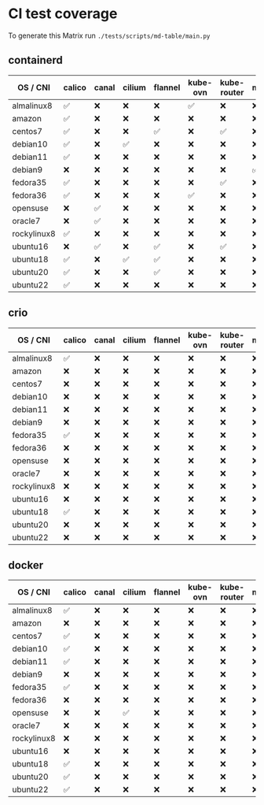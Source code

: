# CI test coverage

To generate this Matrix run `./tests/scripts/md-table/main.py`

## containerd

| OS / CNI | calico | canal | cilium | flannel | kube-ovn | kube-router | macvlan | weave |
|---| --- | --- | --- | --- | --- | --- | --- | --- |
almalinux8 |  :white_check_mark: | :x: | :x: | :x: | :white_check_mark: | :x: | :x: | :x: |
amazon |  :white_check_mark: | :x: | :x: | :x: | :x: | :x: | :x: | :x: |
centos7 |  :white_check_mark: | :x: | :x: | :white_check_mark: | :x: | :white_check_mark: | :x: | :white_check_mark: |
debian10 |  :white_check_mark: | :x: | :white_check_mark: | :x: | :x: | :x: | :x: | :x: |
debian11 |  :white_check_mark: | :x: | :x: | :x: | :x: | :x: | :x: | :x: |
debian9 |  :x: | :x: | :x: | :x: | :x: | :x: | :white_check_mark: | :x: |
fedora35 |  :white_check_mark: | :x: | :x: | :x: | :x: | :white_check_mark: | :x: | :x: |
fedora36 |  :white_check_mark: | :x: | :x: | :x: | :white_check_mark: | :x: | :x: | :x: |
opensuse |  :x: | :white_check_mark: | :x: | :x: | :x: | :x: | :x: | :x: |
oracle7 |  :x: | :white_check_mark: | :x: | :x: | :x: | :x: | :x: | :x: |
rockylinux8 |  :white_check_mark: | :x: | :x: | :x: | :x: | :x: | :x: | :x: |
ubuntu16 |  :x: | :white_check_mark: | :x: | :white_check_mark: | :x: | :white_check_mark: | :x: | :x: |
ubuntu18 |  :white_check_mark: | :x: | :white_check_mark: | :white_check_mark: | :x: | :x: | :x: | :white_check_mark: |
ubuntu20 |  :white_check_mark: | :x: | :x: | :white_check_mark: | :x: | :x: | :x: | :x: |
ubuntu22 |  :white_check_mark: | :x: | :x: | :x: | :x: | :x: | :x: | :x: |

## crio

| OS / CNI | calico | canal | cilium | flannel | kube-ovn | kube-router | macvlan | weave |
|---| --- | --- | --- | --- | --- | --- | --- | --- |
almalinux8 |  :white_check_mark: | :x: | :x: | :x: | :x: | :x: | :x: | :x: |
amazon |  :x: | :x: | :x: | :x: | :x: | :x: | :x: | :x: |
centos7 |  :x: | :x: | :x: | :x: | :x: | :x: | :x: | :x: |
debian10 |  :x: | :x: | :x: | :x: | :x: | :x: | :x: | :x: |
debian11 |  :x: | :x: | :x: | :x: | :x: | :x: | :x: | :x: |
debian9 |  :x: | :x: | :x: | :x: | :x: | :x: | :x: | :x: |
fedora35 |  :white_check_mark: | :x: | :x: | :x: | :x: | :x: | :x: | :x: |
fedora36 |  :x: | :x: | :x: | :x: | :x: | :x: | :x: | :x: |
opensuse |  :x: | :x: | :x: | :x: | :x: | :x: | :x: | :x: |
oracle7 |  :x: | :x: | :x: | :x: | :x: | :x: | :x: | :x: |
rockylinux8 |  :x: | :x: | :x: | :x: | :x: | :x: | :x: | :x: |
ubuntu16 |  :x: | :x: | :x: | :x: | :x: | :x: | :x: | :x: |
ubuntu18 |  :white_check_mark: | :x: | :x: | :x: | :x: | :x: | :x: | :x: |
ubuntu20 |  :x: | :x: | :x: | :x: | :x: | :x: | :x: | :x: |
ubuntu22 |  :x: | :x: | :x: | :x: | :x: | :x: | :x: | :x: |

## docker

| OS / CNI | calico | canal | cilium | flannel | kube-ovn | kube-router | macvlan | weave |
|---| --- | --- | --- | --- | --- | --- | --- | --- |
almalinux8 |  :white_check_mark: | :x: | :x: | :x: | :x: | :x: | :x: | :x: |
amazon |  :x: | :x: | :x: | :x: | :x: | :x: | :x: | :x: |
centos7 |  :white_check_mark: | :x: | :x: | :x: | :x: | :x: | :x: | :x: |
debian10 |  :white_check_mark: | :x: | :x: | :x: | :x: | :x: | :x: | :x: |
debian11 |  :white_check_mark: | :x: | :x: | :x: | :x: | :x: | :x: | :x: |
debian9 |  :x: | :x: | :x: | :x: | :x: | :x: | :x: | :x: |
fedora35 |  :white_check_mark: | :x: | :x: | :x: | :x: | :x: | :x: | :x: |
fedora36 |  :x: | :x: | :x: | :x: | :x: | :x: | :x: | :white_check_mark: |
opensuse |  :x: | :x: | :white_check_mark: | :x: | :x: | :x: | :x: | :x: |
oracle7 |  :x: | :x: | :x: | :x: | :x: | :x: | :x: | :x: |
rockylinux8 |  :x: | :x: | :x: | :x: | :x: | :x: | :x: | :x: |
ubuntu16 |  :x: | :x: | :x: | :x: | :x: | :x: | :x: | :white_check_mark: |
ubuntu18 |  :white_check_mark: | :x: | :x: | :x: | :x: | :x: | :x: | :x: |
ubuntu20 |  :white_check_mark: | :x: | :x: | :x: | :x: | :x: | :x: | :x: |
ubuntu22 |  :white_check_mark: | :x: | :x: | :x: | :x: | :x: | :x: | :x: |
